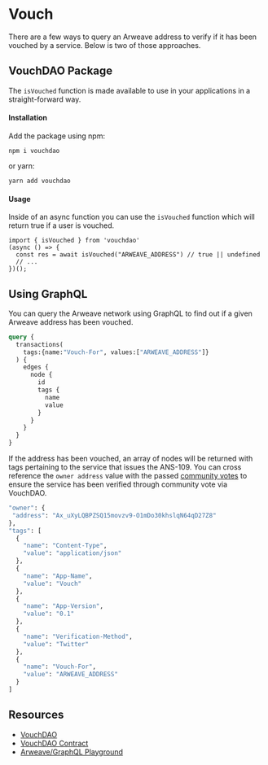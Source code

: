 # Vouch
There are a few ways to query an Arweave address to verify if it has been vouched by a service. Below is two of those approaches.
## VouchDAO Package
The `isVouched` function is made available to use in your applications in a straight-forward way.

#### Installation
Add the package using npm:
```console:no-line-numbers
npm i vouchdao
```
or yarn:
```console:no-line-numbers
yarn add vouchdao
```

#### Usage
Inside of an async function you can use the `isVouched` function which will return true if a user is vouched.

```js:no-line-numbers
import { isVouched } from 'vouchdao'
(async () => {
  const res = await isVouched("ARWEAVE_ADDRESS") // true || undefined
  // ...
})();
```

## Using GraphQL
You can query the Arweave network using GraphQL to find out if a given Arweave address has been vouched. 

```graphql
query {
  transactions(
    tags:{name:"Vouch-For", values:["ARWEAVE_ADDRESS"]}
  ) {
    edges {
      node {
        id
        tags {
          name 
          value 
        }
      }
    }
  }
}
```

If the address has been vouched, an array of nodes will be returned with tags pertaining to the service that issues the ANS-109. You can cross reference the `owner address` value with the passed [community votes](https://community.xyz/#_z0ch80z_daDUFqC9jHjfOL8nekJcok4ZRkE_UesYsk/votes) to ensure the service has been verified through community vote via VouchDAO.

```graphql
"owner": {
 "address": "Ax_uXyLQBPZSQ15movzv9-O1mDo30khslqN64qD27Z8"
},
"tags": [
  {
    "name": "Content-Type",
    "value": "application/json"
  },
  {
    "name": "App-Name",
    "value": "Vouch"
  },
  {
    "name": "App-Version",
    "value": "0.1"
  },
  {
    "name": "Verification-Method",
    "value": "Twitter"
  },
  {
    "name": "Vouch-For",
    "value": "ARWEAVE_ADDRESS"
  }
]
```

## Resources
* [VouchDAO](https://vouch-dao.arweave.dev)
* [VouchDAO Contract](https://sonar.warp.cc/?#/app/contract/_z0ch80z_daDUFqC9jHjfOL8nekJcok4ZRkE_UesYsk)
* [Arweave/GraphQL Playground](https://arweave.net/graphql)